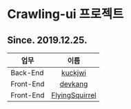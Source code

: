 # Crawling-ui 프로젝트

## Since. 2019.12.25. 

| 업무 | 이름 |
| --- | :---: |
| Back-End | [kuckjwi](https://github.com/kuckjwi0928) |
| Front-End | [devkang](https://github.com/LeeKangHyun) |
| Front-End | [FlyingSquirrel](https://github.com/flyingSquirrel-dev) |
